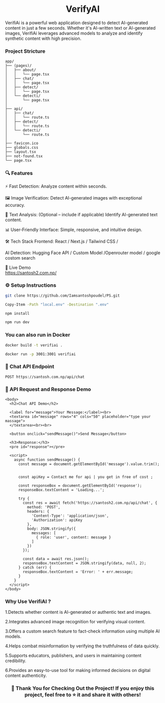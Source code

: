 <h1 style="display: flex; justify-content: center; align-items: center">VerifyAI</h1>

VerifiAi is a powerful web application designed to detect AI-generated content in just a few seconds. Whether it's AI-written text or AI-generated images, VerifiAi leverages advanced models to analyze and identify synthetic content with high precision.

<h3>
Project Stricture
</h3>

```
app/
├── (pages)/
│   ├── about/
│   │   └── page.tsx
│   ├── chat/
│   │   └── page.tsx
│   ├── detect/
│   │   └── page.tsx
│   └── detecti/
│       └── page.tsx
│
├── api/
│   ├── chat/
│   │   └── route.ts
│   ├── detect/
│   │   └── route.ts
│   └── detecti/
│       └── route.ts
│
├── favicon.ico
├── globals.css
├── layout.tsx
├── not-found.tsx
└── page.tsx

```

<h3>
🔍 Features
</h3>
⚡ Fast Detection: Analyze content within seconds.

🖼️ Image Verification: Detect AI-generated images with exceptional accuracy.

📝 Text Analysis: (Optional – include if applicable) Identify AI-generated text content.

📊 User-Friendly Interface: Simple, responsive, and intuitive design.

🛠️ Tech Stack
Frontend: React / Next.js / Tailwind CSS /

AI Detection: Hugging Face API / Custom Model /Openrouter model / google costom search

🚀 Live Demo <br>
https://santosh2.com.np/

###

<h3> 
⚙️ Setup Instructions
</h3>

```bash
git clone https://github.com/Iamsantoshpoudel/PS.git
```

```bash
Copy-Item -Path "local.env" -Destination ".env"
```

```bash
npm install

npm run dev

```

<h3>You can also run in Docker </h3>

```bash
docker build -t verifiai .
```

```bash
docker run -p 3001:3001 verifiai
```

<h3>
🔌 Chat API Endpoint
</h3>

```
POST https://santosh.com.np/api/chat
```

<h3>
📝 API Request and Response Demo
</h3>

```
<body>
  <h2>Chat API Demo</h2>

  <label for="message">Your Message:</label><br>
  <textarea id="message" rows="4" cols="50" placeholder="type your massage">
  </textarea><br><br>

  <button onclick="sendMessage()">Send Message</button>

  <h3>Response:</h3>
  <pre id="response"></pre>

  <script>
    async function sendMessage() {
      const message = document.getElementById('message').value.trim();


      const apiKey = Contact me for api | you get in free of cost ;

      const responseBox = document.getElementById('response');
      responseBox.textContent = 'Loading...';

      try {
        const res = await fetch('https://santosh2.com.np/api/chat', {
          method: 'POST',
          headers: {
            'Content-Type': 'application/json',
            'Authorization': apiKey
          },
          body: JSON.stringify({
            messages: [
              { role: 'user', content: message }
            ]
          })
        });

        const data = await res.json();
        responseBox.textContent = JSON.stringify(data, null, 2);
      } catch (err) {
        responseBox.textContent = 'Error: ' + err.message;
      }
    }
  </script>
</body>
```

<h3>
Why Use VerifiAI ?
</h3>

1.Detects whether content is AI-generated or authentic text and images.

2.Integrates advanced image recognition for verifying visual content.

3.Offers a custom search feature to fact-check information using multiple AI models.

4.Helps combat misinformation by verifying the truthfulness of data quickly.

5.Supports educators, publishers, and users in maintaining content credibility.

6.Provides an easy-to-use tool for making informed decisions on digital content authenticity.

<h3 align ="center">
🎉 Thank You for Checking Out the Project!
If you enjoy this project, feel free to ⭐️ it and share it with others!
</h3>

